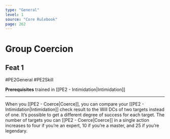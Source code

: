 ```yaml
---
type: "General"
level: 1
source: "Core Rulebook"
page: 262
---
```

# Group Coercion
## Feat 1
#PE2General #PE2Skill 

**Prerequisites** trained in [[PE2 - Intimidation|Intimidation]]

---
When you [[PE2 - Coerce|Coerce]], you can compare your [[PE2 - Intimidation|Intimidation]] check result to the Will DCs of two targets instead of one. It’s possible to get a different degree of success for each target. The number of targets you can [[PE2 - Coerce|Coerce]] in a single action increases to four if you’re an expert, 10 if you’re a master, and 25 if you’re legendary.